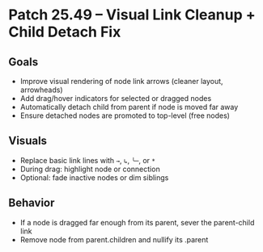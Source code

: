 # Patch 25.49 – Visual Link Cleanup + Child Detach Fix

## Goals
- Improve visual rendering of node link arrows (cleaner layout, arrowheads)
- Add drag/hover indicators for selected or dragged nodes
- Automatically detach child from parent if node is moved far away
- Ensure detached nodes are promoted to top-level (free nodes)

## Visuals
- Replace basic link lines with `→`, `↳`, `╰─`, or `*`
- During drag: highlight node or connection
- Optional: fade inactive nodes or dim siblings

## Behavior
- If a node is dragged far enough from its parent, sever the parent-child link
- Remove node from parent.children and nullify its .parent

